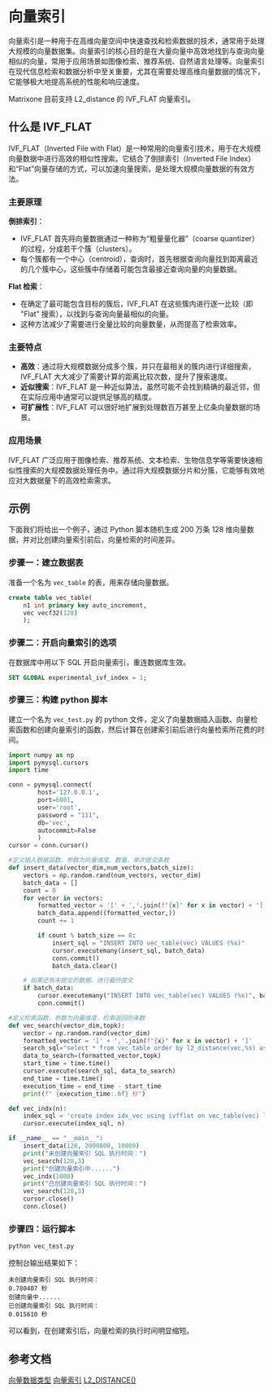 # 向量索引

向量索引是一种用于在高维向量空间中快速查找和检索数据的技术，通常用于处理大规模的向量数据集。向量索引的核心目的是在大量向量中高效地找到与查询向量相似的向量，常用于应用场景如图像检索、推荐系统、自然语言处理等。向量索引在现代信息检索和数据分析中至关重要，尤其在需要处理高维向量数据的情况下，它能够极大地提高系统的性能和响应速度。

Matrixone 目前支持 L2_distance 的 IVF_FLAT 向量索引。

## 什么是 IVF_FLAT

IVF_FLAT（Inverted File with Flat）是一种常用的向量索引技术，用于在大规模向量数据中进行高效的相似性搜索。它结合了倒排索引（Inverted File Index）和“Flat”向量存储的方式，可以加速向量搜索，是处理大规模向量数据的有效方法。

### 主要原理

**倒排索引**：

   - IVF_FLAT 首先将向量数据通过一种称为“粗量量化器”（coarse quantizer）的过程，分成若干个簇（clusters）。
   - 每个簇都有一个中心（centroid），查询时，首先根据查询向量找到距离最近的几个簇中心，这些簇中存储着可能包含最接近查询向量的向量数据。

**Flat 检索**：

   - 在确定了最可能包含目标的簇后，IVF_FLAT 在这些簇内进行逐一比较（即 "Flat" 搜索），以找到与查询向量最相似的向量。
   - 这种方法减少了需要进行全量比较的向量数量，从而提高了检索效率。

### 主要特点

- **高效**：通过将大规模数据分成多个簇，并只在最相关的簇内进行详细搜索，IVF_FLAT 大大减少了需要计算的距离比较次数，提升了搜索速度。
- **近似搜索**：IVF_FLAT 是一种近似算法，虽然可能不会找到精确的最近邻，但在实际应用中通常可以提供足够高的精度。
- **可扩展性**：IVF_FLAT 可以很好地扩展到处理数百万甚至上亿条向量数据的场景。

### 应用场景

IVF_FLAT 广泛应用于图像检索、推荐系统、文本检索、生物信息学等需要快速相似性搜索的大规模数据处理任务中。通过将大规模数据分片和分簇，它能够有效地应对大数据量下的高效检索需求。

## 示例

下面我们将给出一个例子，通过 Python 脚本随机生成 200 万条 128 维向量数据，并对比创建向量索引前后，向量检索的时间差异。

### 步骤一：建立数据表

准备一个名为 `vec_table` 的表，用来存储向量数据。

```sql
create table vec_table(
    n1 int primary key auto_increment,
    vec vecf32(128)
    );
```

### 步骤二：开启向量索引的选项

在数据库中用以下 SQL 开启向量索引，重连数据库生效。

```sql
SET GLOBAL experimental_ivf_index = 1;
```

### 步骤三：构建 python 脚本

建立一个名为 `vec_test.py` 的 python 文件，定义了向量数据插入函数、向量检索函数和创建向量索引的函数，然后计算在创建索引前后进行向量检索所花费的时间。

```python
import numpy as np
import pymysql.cursors
import time

conn = pymysql.connect(
        host='127.0.0.1',
        port=6001,
        user='root',
        password = "111",
        db='vec',
        autocommit=False
        )
cursor = conn.cursor()

#定义插入数据函数，参数为向量维度、数量、单次提交条数
def insert_data(vector_dim,num_vectors,batch_size):
    vectors = np.random.rand(num_vectors, vector_dim)
    batch_data = []
    count = 0
    for vector in vectors:
        formatted_vector = '[' + ','.join(f"{x}" for x in vector) + ']'
        batch_data.append((formatted_vector,))
        count += 1

        if count % batch_size == 0:
            insert_sql = "INSERT INTO vec_table(vec) VALUES (%s)"
            cursor.executemany(insert_sql, batch_data)
            conn.commit()
            batch_data.clear()

    # 如果还有未提交的数据，进行最终提交
    if batch_data:
        cursor.executemany("INSERT INTO vec_table(vec) VALUES (%s)", batch_data)
        conn.commit()

#定义检索函数，参数为向量维度，检索返回的条数
def vec_search(vector_dim,topk):
    vector = np.random.rand(vector_dim)
    formatted_vector = '[' + ','.join(f"{x}" for x in vector) + ']'
    search_sql="select * from vec_table order by l2_distance(vec,%s) asc limit %s;"
    data_to_search=(formatted_vector,topk)
    start_time = time.time()
    cursor.execute(search_sql, data_to_search)
    end_time = time.time()
    execution_time = end_time - start_time
    print(f" {execution_time:.6f} 秒")

def vec_indx(n):
    index_sql = 'create index idx_vec using ivfflat on vec_table(vec) lists=%s op_type "vector_l2_ops"'
    cursor.execute(index_sql, n)

if __name__ == "__main__":
    insert_data(128, 2000000, 10000)
    print("未创建向量索引 SQL 执行时间：")
    vec_search(128,3)
    print("创建向量索引中......")
    vec_indx(1000)
    print("已创建向量索引 SQL 执行时间：")
    vec_search(128,3)
    cursor.close()
    conn.close()
```

### 步骤四：运行脚本

```bash
python vec_test.py  
```

控制台输出结果如下：

```
未创建向量索引 SQL 执行时间：
0.780407 秒
创建向量中......
已创建向量索引 SQL 执行时间：
0.015610 秒
```

可以看到，在创建索引后，向量检索的执行时间明显缩短。

## 参考文档

[向量数据类型](../../Reference/Data-Types/vector-type.md)
[向量索引](../../Reference/SQL-Reference/Data-Definition-Language/create-index-ivfflat.md)
[L2_DISTANCE()](../../Reference/Functions-and-Operators/Vector/l2_distance.md)
